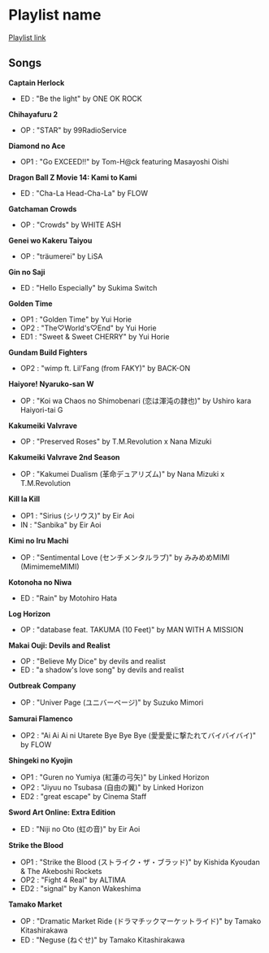 # Playlist name

[Playlist link](https://open.spotify.com/user/fz230568w0ccmom2dg3zvxq1h/playlist/3kA3G7inbL2qeNqw6hkfsA?si=kFIgawD6SvarVaPsiMRsuQ)

## Songs

**Captain Herlock**
* ED : "Be the light" by ONE OK ROCK

**Chihayafuru 2**
* OP : "STAR" by 99RadioService

**Diamond no Ace**
* OP1 : "Go EXCEED!!" by Tom-H@ck featuring Masayoshi Oishi

**Dragon Ball Z Movie 14: Kami to Kami**
* ED : "Cha-La Head-Cha-La" by FLOW

**Gatchaman Crowds**
* OP : "Crowds" by WHITE ASH

**Genei wo Kakeru Taiyou**
* OP : "träumerei" by LiSA

**Gin no Saji**
* ED : "Hello Especially" by Sukima Switch

**Golden Time**
* OP1 : "Golden Time" by Yui Horie
* OP2 : "The♡World's♡End" by Yui Horie
* ED1 : "Sweet & Sweet CHERRY" by Yui Horie



**Gundam Build Fighters**
* OP2 : "wimp ft. Lil’Fang (from FAKY)" by BACK-ON

**Haiyore! Nyaruko-san W**
* OP : "Koi wa Chaos no Shimobenari (恋は渾沌の隷也)" by Ushiro kara Haiyori-tai G

**Kakumeiki Valvrave**
* OP : "Preserved Roses" by T.M.Revolution x Nana Mizuki

**Kakumeiki Valvrave 2nd Season**
* OP : "Kakumei Dualism (革命デュアリズム)" by Nana Mizuki x T.M.Revolution

**Kill la Kill**
* OP1 : "Sirius (シリウス)" by Eir Aoi
* IN : "Sanbika" by Eir Aoi

**Kimi no Iru Machi**
* OP : "Sentimental Love (センチメンタルラブ)" by みみめめMIMI (MimimemeMIMI)

**Kotonoha no Niwa**
* ED : "Rain" by Motohiro Hata

**Log Horizon**
* OP : "database feat. TAKUMA (10 Feet)" by MAN WITH A MISSION

**Makai Ouji: Devils and Realist**
* OP : "Believe My Dice" by devils and realist
* ED : "a shadow's love song" by devils and realist

**Outbreak Company**
* OP : "Univer Page (ユニバーページ)" by Suzuko Mimori

**Samurai Flamenco**
* OP2 : "Ai Ai Ai ni Utarete Bye Bye Bye (愛愛愛に撃たれてバイバイバイ)" by FLOW

**Shingeki no Kyojin**
* OP1 : "Guren no Yumiya (紅蓮の弓矢)" by Linked Horizon
* OP2 : "Jiyuu no Tsubasa (自由の翼)" by Linked Horizon
* ED2 : "great escape" by Cinema Staff

**Sword Art Online: Extra Edition**
* ED : "Niji no Oto (虹の音)" by Eir Aoi

**Strike the Blood**
* OP1 : "Strike the Blood (ストライク・ザ・ブラッド)" by Kishida Kyoudan & The Akeboshi Rockets
* OP2 : "Fight 4 Real" by ALTIMA
* ED2 : "signal" by Kanon Wakeshima

**Tamako Market**
* OP : "Dramatic Market Ride (ドラマチックマーケットライド)" by Tamako Kitashirakawa
* ED : "Neguse (ねぐせ)" by Tamako Kitashirakawa